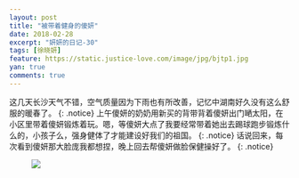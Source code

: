 ```yaml
---
layout: post
title: "被带着健身的傻妍"
date: 2018-02-28
excerpt: "妍妍的日记-30"
tags: [徐晓妍]
feature: https://static.justice-love.com/image/jpg/bjtp1.jpg
yan: true
comments: true
---
```

这几天长沙天气不错，空气质量因为下雨也有所改善，记忆中湖南好久没有这么舒服的暖春了。
{: .notice}
上午傻妍的奶奶用新买的背带背着傻妍出门嗮太阳，在小区里带着傻妍锻炼着玩。嗯，等傻妍大点了我要经常带着她出去踢球跑步锻炼什么的，小孩子么，强身健体了才能建设好我们的祖国。
{: .notice}
话说回来，每次看到傻妍那大脸庞我都想捏，晚上回去帮傻妍做脸保健操好了。
{: .notice}
<figure>
    <img src="{{ site.staticUrl }}/yanyan/image/yundongzhao.jpg?imageMogr2/auto-orient" />
</figure>
